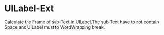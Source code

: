 # UILabel-Ext

Calculate the Frame of sub-Text in UILabel.The sub-Text have to not contain Space and UILabel must to WordWrapping break.